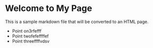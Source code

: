 # Welcome to My Page

This is a sample markdown file that will be converted to an HTML page.

- Point on3rfefff
- Point twofefeffffef
- Point threeffffvdsv
